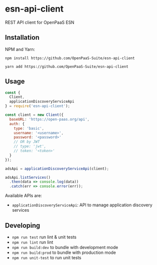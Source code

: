 # esn-api-client
REST API client for OpenPaaS ESN

## Installation

NPM and Yarn:

`npm install https://github.com/OpenPaaS-Suite/esn-api-client`

`yarn add https://github.com/OpenPaaS-Suite/esn-api-client`

## Usage

```javascript
const {
  Client,
  applicationDiscoveryServiceApi
} = require('esn-api-client');

const client = new Client({
  baseURL: 'https://open-paas.org/api',
  auth: {
    type: 'basic',
    username: '<username>',
    password: '<password>'
    // OR by JWT
    // type: 'jwt',
    // token: '<token>'
  }
});

adsApi = applicationDiscoveryServiceApi(client);

adsApi.listServices()
  .then(data => console.log(data))
  .catch(err => console.error(err));
```

Available APIs are:
  - `applicationDiscoveryServiceApi`: API to manage application discovery services

## Developing
- `npm run test` run lint & unit tests
- `npm run lint` run lint
- `npm run build:dev` to bundle with development mode
- `npm run build:prod` to bundle with production mode
- `npm run unit-test` to run unit tests